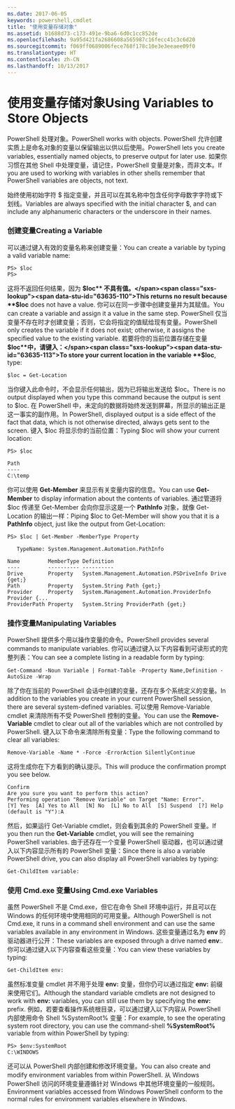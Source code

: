 ```yaml
---
ms.date: 2017-06-05
keywords: powershell,cmdlet
title: "使用变量存储对象"
ms.assetid: b1688d73-c173-491e-9ba6-6d0c1cc852de
ms.openlocfilehash: 9a95d421fa2686608a565987c16fecc41c3c6d20
ms.sourcegitcommit: f069ff0689006fece768f178c10e3e3eeaee09f0
ms.translationtype: HT
ms.contentlocale: zh-CN
ms.lasthandoff: 10/13/2017
---
```

# <a name="using-variables-to-store-objects"></a><span data-ttu-id="63635-103">使用变量存储对象</span><span class="sxs-lookup"><span data-stu-id="63635-103">Using Variables to Store Objects</span></span>
<span data-ttu-id="63635-104">PowerShell 处理对象。</span><span class="sxs-lookup"><span data-stu-id="63635-104">PowerShell works with objects.</span></span> <span data-ttu-id="63635-105">PowerShell 允许创建实质上是命名对象的变量以保留输出以供以后使用。</span><span class="sxs-lookup"><span data-stu-id="63635-105">PowerShell lets you create variables, essentially named objects, to preserve output for later use.</span></span> <span data-ttu-id="63635-106">如果你习惯在其他 Shell 中处理变量，请记住，PowerShell 变量是对象，而非文本。</span><span class="sxs-lookup"><span data-stu-id="63635-106">If you are used to working with variables in other shells remember that PowerShell variables are objects, not text.</span></span>

<span data-ttu-id="63635-107">始终使用初始字符 $ 指定变量，并且可以在其名称中包含任何字母数字字符或下划线。</span><span class="sxs-lookup"><span data-stu-id="63635-107">Variables are always specified with the initial character $, and can include any alphanumeric characters or the underscore in their names.</span></span>

### <a name="creating-a-variable"></a><span data-ttu-id="63635-108">创建变量</span><span class="sxs-lookup"><span data-stu-id="63635-108">Creating a Variable</span></span>
<span data-ttu-id="63635-109">可以通过键入有效的变量名称来创建变量：</span><span class="sxs-lookup"><span data-stu-id="63635-109">You can create a variable by typing a valid variable name:</span></span>

```
PS> $loc
PS>
```

<span data-ttu-id="63635-110">这将不返回任何结果，因为 **$loc** 不具有值。</span><span class="sxs-lookup"><span data-stu-id="63635-110">This returns no result because **$loc** does not have a value.</span></span> <span data-ttu-id="63635-111">你可以在同一步骤中创建变量并为其赋值。</span><span class="sxs-lookup"><span data-stu-id="63635-111">You can create a variable and assign it a value in the same step.</span></span> <span data-ttu-id="63635-112">PowerShell 仅当变量不存在时才创建变量；否则，它会将指定的值赋给现有变量。</span><span class="sxs-lookup"><span data-stu-id="63635-112">PowerShell only creates the variable if it does not exist; otherwise, it assigns the specified value to the existing variable.</span></span> <span data-ttu-id="63635-113">若要将你的当前位置存储在变量 **$loc**中，请键入：</span><span class="sxs-lookup"><span data-stu-id="63635-113">To store your current location in the variable **$loc**, type:</span></span>

```
$loc = Get-Location
```

<span data-ttu-id="63635-114">当你键入此命令时，不会显示任何输出，因为已将输出发送给 $loc。</span><span class="sxs-lookup"><span data-stu-id="63635-114">There is no output displayed when you type this command because the output is sent to $loc.</span></span> <span data-ttu-id="63635-115">在 PowerShell 中，未定向的数据将始终发送到屏幕，所显示的输出正是这一事实的副作用。</span><span class="sxs-lookup"><span data-stu-id="63635-115">In PowerShell, displayed output is a side effect of the fact that data, which is not otherwise directed, always gets sent to the screen.</span></span> <span data-ttu-id="63635-116">键入 $loc 将显示你的当前位置：</span><span class="sxs-lookup"><span data-stu-id="63635-116">Typing $loc will show your current location:</span></span>

```
PS> $loc

Path
----
C:\temp
```

<span data-ttu-id="63635-117">你可以使用 **Get-Member** 来显示有关变量内容的信息。</span><span class="sxs-lookup"><span data-stu-id="63635-117">You can use **Get-Member** to display information about the contents of variables.</span></span> <span data-ttu-id="63635-118">通过管道将 $loc 传递至 Get-Member 会向你显示这是一个 **PathInfo** 对象，就像 Get-Location 的输出一样：</span><span class="sxs-lookup"><span data-stu-id="63635-118">Piping $loc to Get-Member will show you that it is a **PathInfo** object, just like the output from Get-Location:</span></span>

```
PS> $loc | Get-Member -MemberType Property

   TypeName: System.Management.Automation.PathInfo

Name         MemberType Definition
----         ---------- ----------
Drive        Property   System.Management.Automation.PSDriveInfo Drive {get;}
Path         Property   System.String Path {get;}
Provider     Property   System.Management.Automation.ProviderInfo Provider {...
ProviderPath Property   System.String ProviderPath {get;}
```

### <a name="manipulating-variables"></a><span data-ttu-id="63635-119">操作变量</span><span class="sxs-lookup"><span data-stu-id="63635-119">Manipulating Variables</span></span>
<span data-ttu-id="63635-120">PowerShell 提供多个用以操作变量的命令。</span><span class="sxs-lookup"><span data-stu-id="63635-120">PowerShell provides several commands to manipulate variables.</span></span> <span data-ttu-id="63635-121">你可以通过键入以下内容看到可读形式的完整列表：</span><span class="sxs-lookup"><span data-stu-id="63635-121">You can see a complete listing in a readable form by typing:</span></span>

```
Get-Command -Noun Variable | Format-Table -Property Name,Definition -AutoSize -Wrap
```

<span data-ttu-id="63635-122">除了你在当前的 PowerShell 会话中创建的变量，还存在多个系统定义的变量。</span><span class="sxs-lookup"><span data-stu-id="63635-122">In addition to the variables you create in your current PowerShell session, there are several system-defined variables.</span></span> <span data-ttu-id="63635-123">可以使用 Remove-Variable cmdlet 来清除所有不受 PowerShell 控制的变量。</span><span class="sxs-lookup"><span data-stu-id="63635-123">You can use the **Remove-Variable** cmdlet to clear out all of the variables which are not controlled by PowerShell.</span></span> <span data-ttu-id="63635-124">键入以下命令来清除所有变量：</span><span class="sxs-lookup"><span data-stu-id="63635-124">Type the following command to clear all variables:</span></span>

```
Remove-Variable -Name * -Force -ErrorAction SilentlyContinue
```

<span data-ttu-id="63635-125">这将生成你在下方看到的确认提示。</span><span class="sxs-lookup"><span data-stu-id="63635-125">This will produce the confirmation prompt you see below.</span></span>

```
Confirm
Are you sure you want to perform this action?
Performing operation "Remove Variable" on Target "Name: Error".
[Y] Yes  [A] Yes to All  [N] No  [L] No to All  [S] Suspend  [?] Help
(default is "Y"):A
```

<span data-ttu-id="63635-126">然后，如果运行 Get-Variable cmdlet，则会看到其余的 PowerShell 变量。</span><span class="sxs-lookup"><span data-stu-id="63635-126">If you then run the **Get-Variable** cmdlet, you will see the remaining PowerShell variables.</span></span> <span data-ttu-id="63635-127">由于还存在一个变量 PowerShell 驱动器，也可以通过键入以下内容显示所有的 PowerShell 变量：</span><span class="sxs-lookup"><span data-stu-id="63635-127">Since there is also a variable PowerShell drive, you can also display all PowerShell variables by typing:</span></span>

```
Get-ChildItem variable:
```

### <a name="using-cmdexe-variables"></a><span data-ttu-id="63635-128">使用 Cmd.exe 变量</span><span class="sxs-lookup"><span data-stu-id="63635-128">Using Cmd.exe Variables</span></span>
<span data-ttu-id="63635-129">虽然 PowerShell 不是 Cmd.exe，但它在命令 Shell 环境中运行，并且可以在 Windows 的任何环境中使用相同的可用变量。</span><span class="sxs-lookup"><span data-stu-id="63635-129">Although PowerShell is not Cmd.exe, it runs in a command shell environment and can use the same variables available in any environment in Windows.</span></span> <span data-ttu-id="63635-130">这些变量通过名为 **env** 的驱动器进行公开：</span><span class="sxs-lookup"><span data-stu-id="63635-130">These variables are exposed through a drive named **env**:.</span></span> <span data-ttu-id="63635-131">你可以通过键入以下内容查看这些变量：</span><span class="sxs-lookup"><span data-stu-id="63635-131">You can view these variables by typing:</span></span>

```
Get-ChildItem env:
```

<span data-ttu-id="63635-132">虽然标准变量 cmdlet 并不用于处理 **env:** 变量，但你仍可以通过指定 **env:** 前缀来使用它们。</span><span class="sxs-lookup"><span data-stu-id="63635-132">Although the standard variable cmdlets are not designed to work with **env:** variables, you can still use them by specifying the **env:** prefix.</span></span> <span data-ttu-id="63635-133">例如，若要查看操作系统根目录，可以通过键入以下内容从 PowerShell 内部使用命令 Shell %SystemRoot% 变量：</span><span class="sxs-lookup"><span data-stu-id="63635-133">For example, to see the operating system root directory, you can use the command-shell **%SystemRoot%** variable from within PowerShell by typing:</span></span>

```
PS> $env:SystemRoot
C:\WINDOWS
```

<span data-ttu-id="63635-134">还可以从 PowerShell 内部创建和修改环境变量。</span><span class="sxs-lookup"><span data-stu-id="63635-134">You can also create and modify environment variables from within PowerShell.</span></span> <span data-ttu-id="63635-135">从 Windows PowerShell 访问的环境变量遵循针对 Windows 中其他环境变量的一般规则。</span><span class="sxs-lookup"><span data-stu-id="63635-135">Environment variables accessed from Windows PowerShell conform to the normal rules for environment variables elsewhere in Windows.</span></span>

